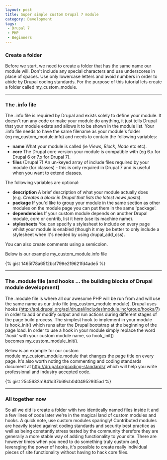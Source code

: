 ```yaml
---
layout: post
title: Super simple custom Drupal 7 module
category: Development
tags:
 - Drupal 7
 - PHP
 - Beginners
---
```


### Create a folder
Before we start, we need to create a folder that has the same name our module will. Don't include any special characters and use underscores in place of spaces. Use only lowercase letters and avoid numbers in order to abide by Drupal coding standards. For the purpose of this tutorial lets create a folder called my_custom_module.

---

### The .info file
The .info file is required by Drupal and exists solely to define your module. It doesn't run any code or make your module do anything, it just tells Drupal that your module exists and allows it to be shown in the module list. Your .info file needs to have the same filename as your module's folder (eg my_custom_module.info) and needs to contain the following variables:

-   **name**
    What your module is called (ie *Views*, *Block*, *Node* etc etc).
-   **core**
    The Drupal core version your module is compatible with (eg 6.x for Drupal 6 or 7.x for Drupal 7).
-   **files** (Drupal 7)
    An un-keyed array of include files required by your module (for classes) - this is only required in Drupal 7 and is useful when you want to extend classes.

The following variables are optional:

-   **description**
    A brief description of what your module actually does (e.g. *Creates a block in Drupal that lists the latest news posts*).
-   **package**
    If you'd like to group your module in the same section as other modules on the module page you can put them in the same 'package'.
-   **dependencies**
    If your custom module depends on another Drupal module, core or contrib, list it here (use its machine name).
-   **stylesheets**
    You can specify a stylesheet to include on every page whilst your module is enabled (though it may be better to only include a stylesheet when it's needed by using drupal_add_css).

You can also create comments using a semicolon.

Below is our example my_custom_module.info file

{% gist 1465f78a65f2bcf799e2f9621fd4ade5 %}

---

### The .module file (and hooks ... the building blocks of Drupal module development)
The .module file is where all our awesome PHP will be run from and will use the same name as our .info file (my_custom_module.module). Drupal uses hooks (<http://api.drupal.org/api/drupal/includes!module.inc/group/hooks/7>) in order to add or modify output and run actions during different stages of the page build process. The simplest hook to implement in your module is hook_init() which runs after the Drupal bootstrap at the beginning of the page load. In order to use a hook in your module simply replace the word '*hook*' with your custom module name, so hook_init() becomes my_custom_module_init().

Below is an example for our custom module my_custom_module.module that changes the page title on every page. It's also worth noting the commenting and coding standards document at <http://drupal.org/coding-standards/> which will help you write professional and industry accepted code.

{% gist 25c5632a1841d37b69cb0404952935ad %}

---

### All together now
So all we did is create a folder with two identically named files inside it and a few lines of code later we're in the magical land of custom modules and hooks. A quick note, use custom modules sparingly! Contributed modules are heavily tested against coding standards and security best practice as well as being constantly stress tested by the community therefore they are generally a more stable way of adding functionality to your site. There are however times when you need to do something truly custom and, leveraging the power of hooks, it's possible to create really individual pieces of site functionality without having to hack core files.

